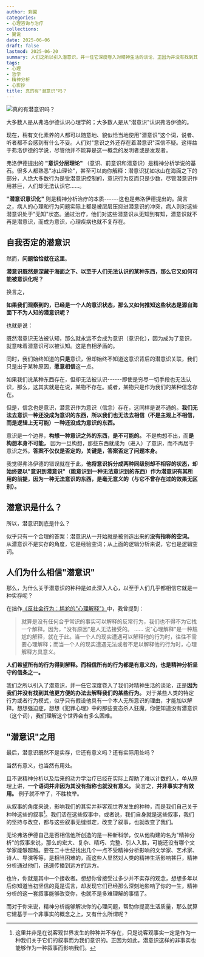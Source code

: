 ```yaml
---
author: 剩翼
categories:
- 心理咨询与治疗
collections:
- 翼说
date: 2025-06-06
draft: false
lastmod: 2025-06-20
summary: 人们之所以引入潜意识，并一任它深度卷入对精神生活的谈论，正因为并没有找到其他更方便的办法去解释某些行为。
tags:
- 心理
- 哲学
- 精神分析
- 心影抄
title: 真的有"潜意识"吗？
---
```



![真的有潜意识吗？](/img/zhendeyouqianyishima/zhendeyouqianyishima.jpg)


大多数人是从弗洛伊德认识心理学的；大多数人是从"潜意识"认识弗洛伊德的。

现在，稍有文化素养的人都可以随意地、貌似恰当地使用"潜意识"这个词，说者、听者都不会感到有什么不妥。人们对"意识之外还存在着潜意识"深信不疑。这得益于弗洛伊德的学说，尽管他并不能算是这一概念的发明者或是发现者。

弗洛伊德提出的 **"意识分层理论"** （意识、前意识和潜意识）是精神分析学说的基石。很多人都熟悉"冰山理论"，甚至可以向你解释：潜意识犹如冰山在海面之下的部分，人绝大多数行为是受潜意识控制的，意识行为反而只是少数，尽管潜意识作用甚巨，人们却无法认识它......。

**"潜意识意识化"** 则是精神分析治疗的本质------这也是弗洛伊德提出的。简言之，病人的心理和行为问题实际上都是被层层压抑进潜意识的冲突，病人则对这些潜意识处于"无知"状态。通过治疗，他们对这些潜意识从无知到有知，潜意识就不再是潜意识，而成为意识，心理疾病也就不复存在。

## 自我否定的潜意识

然而，**问题恰恰就在这里**。

**潜意识既然是深藏于海面之下、以至于人们无法认识的某种东西，那么它又如何可能被意识化呢？**

换言之，

**如果我们观察到的，已经是一个人的意识状态，那么又如何推知这些状态是源自海面下不为人知的潜意识呢？**

也就是说：

既然潜意识无法被认知，那么就永远不会成为意识（意识化），因为成为了意识，就意味着潜意识可以被认知。这是自相矛盾的。

同时，我们始终知道的**只是**意识，但却始终不知道这意识背后的潜意识关联，我们只是出于某种原因，**愿意相信**这一点。

如果我们说某种东西存在，但却无法被认识------即使是穷尽一切手段也无法认识，那么，这其实就是在说，某物不存在。或者，某物只是作为我们的某种信念存在。

但是，信念也是意识，潜意识作为意识（信念）存在，这同样是说不通的。**我们无法去意识一种还没成为意识的东西，所以我们也无法去相信（不是主观上不相信，而是逻辑上无可能）一种还没成为意识的东西。**

意识是一个边界，**构想一种意识之外的东西，是不可能的。** 不是构想不出，而**是构想本身不可能，** 因为一旦构想，那些东西就成为（进入）了意识，而不再居于意识之外。**答案不仅仅是否定的，关键是，答案否定了问题本身。**

我觉得弗洛伊德的错误就在于此，**他将意识拆分成两种同级别却不相容的状态，却始终要以"意识到潜意识"（能意识到一种无法意识到的东西）作为潜意识有其所用的前提，因为一种无法意识的东西，是毫无意义的（与它不曾存在过的效果无区别）。**

## 潜意识是什么？

所以，潜意识到底是什么？

似乎只有一个合理的答案：潜意识从一开始就是被创造出来的**没有指称的空词。** 从潜意识不是实存的角度，它是经验空词；从上面的逻辑分析来说，它也是逻辑空词。

## 人们为什么相信"潜意识"

那么，为什么关于潜意识的种种是如此深入人心，以至于人们几乎都相信它就是一种实存呢？

在拙作[《反社会行为：尴尬的"心理解释"》](/posts/%E5%8F%8D%E7%A4%BE%E4%BC%9A%E8%A1%8C%E4%B8%BA%E5%B0%B4%E5%B0%AC%E7%9A%84%E5%BF%83%E7%90%86%E8%A7%A3%E9%87%8A/)中，我曾提到：

> 就算是没有任何合乎常识的事实可以解释的反常行为，我们也不得不为它找一个解释。因为，"没有原因"是人无法接受的。
> ......
> 说"心理解释"是一种尴尬的解释，就在于此。当一个人的现实遭遇可以解释他的行为时，往往不需要心理解释；而当一个人的现实遭遇无法或者不足以解释他的行为时，心理解释方具意义。

**人们希望所有的行为得到解释。而相信所有的行为都是有意义的，也是精神分析坚守的信条之一。**

我们之所以引入了潜意识，并一任它深度卷入了我们对精神生活的谈论，正是**因为我们并没有找到其他更方便的办法去解释我们的某些行为。** 对于某些人类的特定行为或者行为模式，似乎只有假设他具有一个本人无所意识的理由，才能加以解释。想想强迫症，想想《犯罪心理》中的那些变态杀人狂魔，你便知道没有潜意识（这个词），我们理解这个世界会有多么困难。

## "潜意识"之用

最后，潜意识既然不是实存，它还有意义吗？还有实际用处吗？

当然有意义，也当然有用处。

且不说精神分析以及后来的动力学治疗已经在实际上帮助了难以计数的人，单从原理上讲，**一个语词并非因为其没有指称也就没有意义。** 简言之，**并非事实才有效用。** 例子就不举了，不胜枚举。

从叙事的角度来说，影响我们的其实并非客观世界发生的种种，而是我们自己关于种种这些的叙事[^1]。我们活在这些叙事中，或者说，我们自身就是这些叙事，我们的坚持与改变，都与这些叙事无缝绑定，改变了叙事，也就改变了我们。

无论弗洛伊德自己是否相信他所创造的是一种新科学，仅从他构建的名为"精神分析"的叙事来说，那么的宏大、复杂、精巧、完整、引人入胜，可能还没有哪个文学家能够超越。要在二十世纪找出几个一点不受精神分析影响的文学家、艺术家、诗人、导演等等，是相当困难的，而这些人显然对人类的精神生活影响甚巨，精神分析通过他们，迅速传播到远方的远方。

也许，你就是其中一个接收者。想想你曾接受过多少并不实存的观念，想想多年以后你知道当初坚信的竟是谎言，却发现它们已经那么深刻地影响了你的一生，精神分析的这一套叙事能够改变你，也就不是多难理解的事情了。

而对于你来说，精神分析能够解决你的心理问题，帮助你提高生活质量，那么就算它建基于一个非事实的概念之上，又有什么所谓呢？

[^1]: 这里并非是在说客观世界发生的种种并不存在，只是说客观事实一定是作为一种我们关于它们的叙事而为我们意识的。正因为如此，潜意识这样的非事实也能够作为一种叙事而影响我们。
